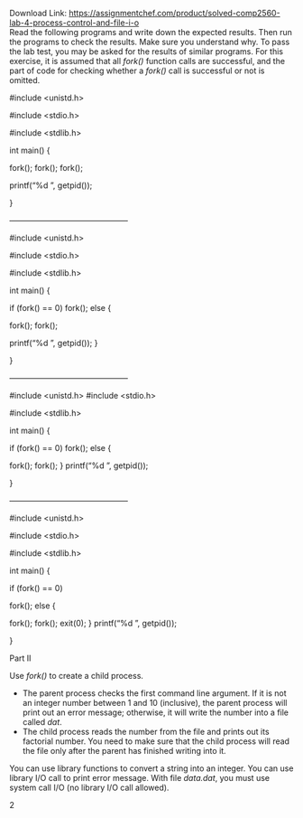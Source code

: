Download Link: https://assignmentchef.com/product/solved-comp2560-lab-4-process-control-and-file-i-o
<br>
Read the following programs and write down the expected results. Then run the programs to check the results. Make sure you understand why. To pass the lab test, you may be asked for the results of similar programs. For this exercise, it is assumed that all <em>fork()</em> function calls are successful, and the part of code for checking whether a <em>fork()</em> call is successful or not is omitted.




#include &lt;unistd.h&gt;

#include &lt;stdio.h&gt;

#include &lt;stdlib.h&gt;




int main() {




fork();                                                            fork();                                                  fork();

printf(“%d
”, getpid());

}




———————————————




#include &lt;unistd.h&gt;

#include &lt;stdio.h&gt;

#include &lt;stdlib.h&gt;




int main() {




if (fork() == 0)                                                                           fork();                                                   else {

fork();                                                               fork();

printf(“%d
”, getpid());                                                          }

}




———————————————




#include &lt;unistd.h&gt;                                         #include &lt;stdio.h&gt;

#include &lt;stdlib.h&gt;




int main() {




if (fork() == 0)                                                                           fork();                                                   else {

fork();                                                               fork();                                                  }                                                                          printf(“%d
”, getpid());

}

———————————————

#include &lt;unistd.h&gt;

#include &lt;stdio.h&gt;

#include &lt;stdlib.h&gt;

int main() {

if (fork() == 0)

fork();                                                   else {

fork();                                                               fork();                                                              exit(0);                                                           }                                                                       printf(“%d
”, getpid());

}

Part II

Use <em>fork()</em> to create a child process.

<ul>

 <li>The parent process checks the first command line argument. If it is not an integer number between 1 and 10 (inclusive), the parent process will print out an error message; otherwise, it will write the number into a file called <em>dat</em>.</li>

 <li>The child process reads the number from the file and prints out its factorial number. You need to make sure that the child process will read the file only after the parent has finished writing into it.</li>

</ul>

You can use library functions to convert a string into an integer. You can use library I/O call to print error message. With file <em>data.dat</em>, you must use system call I/O (no library I/O call allowed).
















2